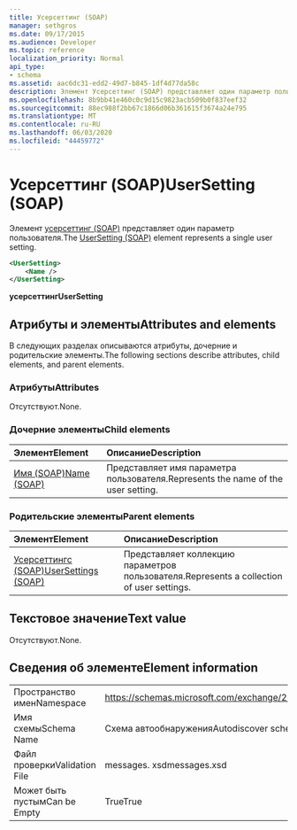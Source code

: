 ```yaml
---
title: Усерсеттинг (SOAP)
manager: sethgros
ms.date: 09/17/2015
ms.audience: Developer
ms.topic: reference
localization_priority: Normal
api_type:
- schema
ms.assetid: aac6dc31-edd2-49d7-b845-1df4d77da58c
description: Элемент Усерсеттинг (SOAP) представляет один параметр пользователя.
ms.openlocfilehash: 8b9bb41e460c0c9d15c9823acb509b0f837eef32
ms.sourcegitcommit: 88ec988f2bb67c1866d06b361615f3674a24e795
ms.translationtype: MT
ms.contentlocale: ru-RU
ms.lasthandoff: 06/03/2020
ms.locfileid: "44459772"
---
```

# <a name="usersetting-soap"></a><span data-ttu-id="df2ef-103">Усерсеттинг (SOAP)</span><span class="sxs-lookup"><span data-stu-id="df2ef-103">UserSetting (SOAP)</span></span>

<span data-ttu-id="df2ef-104">Элемент [усерсеттинг (SOAP)](usersetting-soap.md) представляет один параметр пользователя.</span><span class="sxs-lookup"><span data-stu-id="df2ef-104">The [UserSetting (SOAP)](usersetting-soap.md) element represents a single user setting.</span></span> 
  
```XML
<UserSetting>
    <Name />
</UserSetting>
```

 <span data-ttu-id="df2ef-105">**усерсеттинг**</span><span class="sxs-lookup"><span data-stu-id="df2ef-105">**UserSetting**</span></span>
## <a name="attributes-and-elements"></a><span data-ttu-id="df2ef-106">Атрибуты и элементы</span><span class="sxs-lookup"><span data-stu-id="df2ef-106">Attributes and elements</span></span>

<span data-ttu-id="df2ef-107">В следующих разделах описываются атрибуты, дочерние и родительские элементы.</span><span class="sxs-lookup"><span data-stu-id="df2ef-107">The following sections describe attributes, child elements, and parent elements.</span></span>
  
### <a name="attributes"></a><span data-ttu-id="df2ef-108">Атрибуты</span><span class="sxs-lookup"><span data-stu-id="df2ef-108">Attributes</span></span>

<span data-ttu-id="df2ef-109">Отсутствуют.</span><span class="sxs-lookup"><span data-stu-id="df2ef-109">None.</span></span>
  
### <a name="child-elements"></a><span data-ttu-id="df2ef-110">Дочерние элементы</span><span class="sxs-lookup"><span data-stu-id="df2ef-110">Child elements</span></span>

|<span data-ttu-id="df2ef-111">**Элемент**</span><span class="sxs-lookup"><span data-stu-id="df2ef-111">**Element**</span></span>|<span data-ttu-id="df2ef-112">**Описание**</span><span class="sxs-lookup"><span data-stu-id="df2ef-112">**Description**</span></span>|
|:-----|:-----|
|[<span data-ttu-id="df2ef-113">Имя (SOAP)</span><span class="sxs-lookup"><span data-stu-id="df2ef-113">Name (SOAP)</span></span>](name-soap.md) <br/> |<span data-ttu-id="df2ef-114">Представляет имя параметра пользователя.</span><span class="sxs-lookup"><span data-stu-id="df2ef-114">Represents the name of the user setting.</span></span>  <br/> |
   
### <a name="parent-elements"></a><span data-ttu-id="df2ef-115">Родительские элементы</span><span class="sxs-lookup"><span data-stu-id="df2ef-115">Parent elements</span></span>

|<span data-ttu-id="df2ef-116">**Элемент**</span><span class="sxs-lookup"><span data-stu-id="df2ef-116">**Element**</span></span>|<span data-ttu-id="df2ef-117">**Описание**</span><span class="sxs-lookup"><span data-stu-id="df2ef-117">**Description**</span></span>|
|:-----|:-----|
|[<span data-ttu-id="df2ef-118">Усерсеттингс (SOAP)</span><span class="sxs-lookup"><span data-stu-id="df2ef-118">UserSettings (SOAP)</span></span>](usersettings-soap.md) <br/> |<span data-ttu-id="df2ef-119">Представляет коллекцию параметров пользователя.</span><span class="sxs-lookup"><span data-stu-id="df2ef-119">Represents a collection of user settings.</span></span>  <br/> |
   
## <a name="text-value"></a><span data-ttu-id="df2ef-120">Текстовое значение</span><span class="sxs-lookup"><span data-stu-id="df2ef-120">Text value</span></span>

<span data-ttu-id="df2ef-121">Отсутствуют.</span><span class="sxs-lookup"><span data-stu-id="df2ef-121">None.</span></span>
  
## <a name="element-information"></a><span data-ttu-id="df2ef-122">Сведения об элементе</span><span class="sxs-lookup"><span data-stu-id="df2ef-122">Element information</span></span>

|||
|:-----|:-----|
|<span data-ttu-id="df2ef-123">Пространство имен</span><span class="sxs-lookup"><span data-stu-id="df2ef-123">Namespace</span></span>  <br/> |https://schemas.microsoft.com/exchange/2010/Autodiscover  <br/> |
|<span data-ttu-id="df2ef-124">Имя схемы</span><span class="sxs-lookup"><span data-stu-id="df2ef-124">Schema Name</span></span>  <br/> |<span data-ttu-id="df2ef-125">Схема автообнаружения</span><span class="sxs-lookup"><span data-stu-id="df2ef-125">Autodiscover schema</span></span>  <br/> |
|<span data-ttu-id="df2ef-126">Файл проверки</span><span class="sxs-lookup"><span data-stu-id="df2ef-126">Validation File</span></span>  <br/> |<span data-ttu-id="df2ef-127">messages. xsd</span><span class="sxs-lookup"><span data-stu-id="df2ef-127">messages.xsd</span></span>  <br/> |
|<span data-ttu-id="df2ef-128">Может быть пустым</span><span class="sxs-lookup"><span data-stu-id="df2ef-128">Can be Empty</span></span>  <br/> |<span data-ttu-id="df2ef-129">True</span><span class="sxs-lookup"><span data-stu-id="df2ef-129">True</span></span>  <br/> |
   

